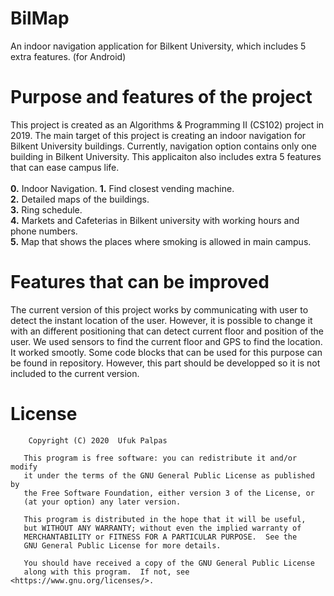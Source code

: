 # BilMap
An indoor navigation application for Bilkent University, which includes 5 extra features. (for Android)

# Purpose and features of the project
This project is created as an Algorithms & Programming II (CS102) project in 2019.
The main target of this project is creating an indoor navigation for Bilkent University buildings. Currently, navigation option contains only one building in Bilkent University.
 This applicaiton also includes extra 5 features that can ease campus life. <br/>  <br/>
 **0.** Indoor Navigation.
 **1.** Find closest vending machine. <br/>
 **2.** Detailed maps of the buildings. <br/>
 **3.** Ring schedule. <br/>
 **4.** Markets and Cafeterias in Bilkent university with working hours and phone numbers. <br/>
 **5.** Map that shows the places where smoking is allowed in main campus.  <br/>
 
 # Features that can be improved
 The current version of this project works by communicating with user to detect the instant location of the user. However, it is possible to change it with an different positioning that can detect 
 current floor and position of the user. We used sensors to find the current floor and GPS to find the location. It worked smootly. Some code blocks that can be used for this purpose can be found in 
 repository. However, this part should be developped so it is not included to the current version. 
 
 # License
 ```
     Copyright (C) 2020  Ufuk Palpas

    This program is free software: you can redistribute it and/or modify
    it under the terms of the GNU General Public License as published by
    the Free Software Foundation, either version 3 of the License, or
    (at your option) any later version.

    This program is distributed in the hope that it will be useful,
    but WITHOUT ANY WARRANTY; without even the implied warranty of
    MERCHANTABILITY or FITNESS FOR A PARTICULAR PURPOSE.  See the
    GNU General Public License for more details.

    You should have received a copy of the GNU General Public License
    along with this program.  If not, see <https://www.gnu.org/licenses/>.
 
 ```
